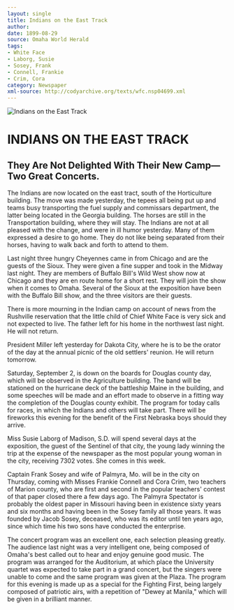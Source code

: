 ```yaml
---
layout: single
title: Indians on the East Track
author: 
date: 1899-08-29
source: Omaha World Herald
tags:
- White Face
- Laborg, Susie
- Sosey, Frank
- Connell, Frankie
- Crim, Cora
category: Newspaper
xml-source: http://codyarchive.org/texts/wfc.nsp04699.xml
---
```


![Indians on the East Track](http://codyarchive.org/figures/250/wfc.nsp04699.1.jpg "Indians on the East Track")

# INDIANS ON THE EAST TRACK

## They Are Not Delighted With Their New Camp—Two Great Concerts.

The Indians are now located on the east tract, south of the Horticulture building. The move was made yesterday, the tepees all being put up and teams busy transporting the fuel supply and commissars department, the latter being located in the Georgia building. The horses are still in the Transportation building, where they will stay. The Indians are not at all pleased with the change, and were in ill humor yesterday. Many of them expressed a desire to go home. They do not like being separated from their horses, having to walk back and forth to attend to them.

Last night three hungry Cheyennes came in from Chicago and are the guests of the Sioux. They were given a fine supper and took in the Midway last night. They are members of Buffalo Bill's Wild West show now at Chicago and they are en route home for a short rest. They will join the show when it comes to Omaha. Several of the Sioux at the exposition have been with the Buffalo Bill show, and the three visitors are their guests.

There is more mourning in the Indian camp on account of news from the Rushville reservation that the little child of Chief White Face is very sick and not expected to live. The father left for his home in the northwest last night. He will not return.

President Miller left yesterday for Dakota City, where he is to be the orator of the day at the annual picnic of the old settlers' reunion. He will return tomorrow.

Saturday, September 2, is down on the boards for Douglas county day, which will be observed in the Agriculture building. The band will be stationed on the hurricane deck of the battleship Maine in the building, and some speeches will be made and an effort made to observe in a fitting way the completion of the Douglas county exhibit.
The program for today calls for races, in which the Indians and others will take part. There will be fireworks this evening for the benefit of the First Nebraska boys should they arrive.

Miss Susie Laborg of Madison, S.D. will spend several days at the exposition, the guest of the Sentinel of that city, the young lady winning the trip at the expense of the newspaper as the most popular young woman in the city, receiving 7302 votes. She comes in this week.

Captain Frank Sosey and wife of Palmyra, Mo. will be in the city on Thursday, coming with Misses Frankie Connell and Cora Crim, two teachers of Marion county, who are first and second in the popular teachers' contest of that paper closed there a few days ago. The Palmyra Spectator is probably the oldest paper in Missouri having been in existence sixty years and six months and having been in the Sosey family all those years. It was founded by Jacob Sosey, deceased, who was its editor until ten years ago, since which time his two sons have conducted the enterprise.

The concert program was an excellent one, each selection pleasing greatly. The audience last night was a very intelligent one, being composed of Omaha's best called out to hear and enjoy genuine good music. The program was arranged for the Auditorium, at which place the University quartet was expected to take part in a grand concert, but the singers were unable to come and the same program was given at the Plaza. The program for this evening is made up as a special for the Fighting First, being largely composed of patriotic airs, with a repetition of "Dewey at Manila," which will be given in a brilliant manner.